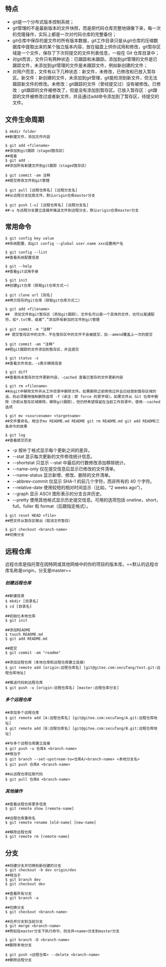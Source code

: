 ## 特点
- git是一个分布式版本控制系统；
- git管理的不是最新版本的文件快照，而是把代码仓库完整地镜像下来，每一次的克隆操作，实际上都是一次对代码仓库的完整备份；
- git仓库中保存的是文件的所有版本数据，git工作目录只是从git仓库的压缩数据库中提取出来的某个独立版本内容，放在磁盘上供你试用和修改，git暂存区域是一个文件，保存了下次将提交的文件列表信息，一般在 Git 仓库目录中；
- 对git而言，文件只有两种状态：已跟踪和未跟踪。添加到git管理的文件是已跟踪文件，未添加到git管理的文件是未跟踪文件，例如新创建的文件；
- 对用户而言，文件有以下几种状态：新文件，未修改，已修改和已放入暂存区。新文件：新创建的文件，未添加到git管理，git能检测到新文件，但无法跟踪新文件的修改。未修改：git跟踪的文件（曾经提交过）没有被修改。已修改：git跟踪的文件被修改了，但是没有添加到暂存区。已放入暂存区：git跟踪的文件被修改过或者新文件，并且通过add命令添加到了暂存区，待提交的文件。

## 文件生命周期

```
$ mkdir folder
##新建文件，添加文件内容

$ git add <filename>
##添加到git跟踪（staged暂存区）
##或者
$ git add .
##添加所有新建文件到git跟踪（staged暂存区）

$ git commit -am 注释
##提交修改文件到git管理

$ git pull [远程仓库名] [远程分支名]
##从远程分支拉取文件，默认origin仓库master分支

$ git push [-u] [远程仓库名] [远程分支名]
##-u 与远程分支建立连接并推送文件到远程分支，默认origin仓库master分支
```
## 常用命令
```
$ git config key value
##系统配置，如git config --global user.name xxx设置用户名
```
   

```
$ git config --list
##查看系统配置信息
```

```
$ git --help
##查看git试用手册
```

```
$ git init
##创建git仓库（获取git仓库方式一）
```

```
$ git clone url [别名]
##拷贝现存的git仓库（获取git仓库方式二）
```

```
$ git add <filename>
##  添加文件到git暂存区（添加git跟踪），文件名可以是一个具体的文件，也可以是通配符，如*.txt等，或者“.”添加所有新加的文件到git管理
```
  

```
$ git commit -m "注释"
## 提交暂存区中的文件，不在暂存区中的文件不会被提交，加--amend覆盖上一次的提交
```
```
$ git commit -am "注释"
##把git跟踪的文件添加到暂存区，并且提交 
```

```
$ git status -s
##查看文件状态，-s表示精简信息
```

```
$ git diff
##查看尚未暂存的文件更新内容，-cached 查看已暂存的文件更新内容
```

```
$ git rm <filename>
##从git中移除文件并从工作目录中删除文件。如果删除之前修改过并且已经放到暂存区域的话，则必须要用强制删除选项 -f（译注：即 force 的首字母）。如果文件从 Git 仓库中删除（亦即从暂存区域移除，移除git跟踪），但仍然希望保留在当前工作目录中，使用--cached选项
```

```
$ git mv <sourcename> <targetname>
##文件重命名，相当于mv README.md README git rm README.md git add README三条命令的效果
```

```
$ git log
##查看提交历史
```

- -p
按补丁格式显示每个更新之间的差异。
- --stat
显示每次更新的文件修改统计信息。
- --shortstat
只显示 --stat 中最后的行数修改添加移除统计。
- --name-only
仅在提交信息后显示已修改的文件清单。
- --name-status
显示新增、修改、删除的文件清单。
- --abbrev-commit
仅显示 SHA-1 的前几个字符，而非所有的 40 个字符。
- --relative-date
使用较短的相对时间显示（比如，“2 weeks ago”）。
- --graph
显示 ASCII 图形表示的分支合并历史。
- --pretty
使用其他格式显示历史提交信息。可用的选项包括 oneline，short，full，fuller 和 format（后跟指定格式）。

```
$ git reset HEAD <file>
##把文件从暂存区移出（取消文件暂存）
```

```
$ git checkout <branch-name>
##切换分支
```
## 远程仓库
远程仓库是指托管在因特网或其他网络中的你的项目的版本库。==默认的远程仓库名称是origin，分支是master==
##### 创建远程仓库
```
##新建目录
$ mkdir [目录名]
$ cd [目录名]

##初始化本地仓库
$ git init

##添加README
$ touch README.md
$ git add README.md

##提交
$ git commit -am "readme"

##添加远程仓库（本地仓库和远程仓库建立连接）
$ git remote add [origin:远程仓库名] [git@gitee.com:secuTang/test.git:远程仓库地址]

##推送代码到远程仓库
$ git push -u [origin:远程仓库名] [master:远程仓库分支]
```
##### 多个远程仓库
```
##添加多个远程仓库
$ git remote add [A:远程仓库名] [git@gitee.com:secuTang/A.git:远程仓库地址]
$ git remote add [B:远程仓库名] [git@gitee.com:secuTang/B.git:远程仓库地址]

##与多个远程仓库建立连接
$ git push -u 仓库A <branch-name>
##相当于
$ git branch --set-upstream-to=仓库A/<branch-name> <本地分支名>
$ git push 仓库A <branch-name>

##从远程仓库拉取代码
$ git pull 仓库A <branch-name>
```



##### 其他操作
```
##查看远程仓库更多信息
$ git remote show [remote-name]

##远程仓库重命名
$ git remote rename [old-name] [new-name]

##移除远程仓库
$ git remote rm [remote-name]
```
## 分支

```
##创建分支并切换到新创建的分支
$ git checkout -b dev origin/dev
##相当于
$ git branch dev
$ git checkout dev

##查看所有分支
$ git branch -a

##切换分支
$ git checkout <branch-name>

##合并分支到当前分支
$ git merge <branch-name>
##例如在master分支下执行命令，则合并<name>分支到master分支

$ git branch -D <branch-name>
##删除本地分支

$ git push <远程仓库> --delete <branch-name>
##删除远程分支
```
